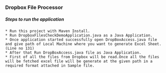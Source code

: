 ### Dropbox File Processor 

##### Steps to run the application

	* Run this project with Maven Install.
	* Run DropboxFilesCheckDemoApplication.java as a Java Application.
	* Once application started successfully open DropBoxAccess.java file and give path of Local Machine where you want to generate Excel Sheet.(Line no 131)
	* After that Run DropBoxAccess.java file as Java Application.
	* First of all the files from Dropbox will be read.Once all the files will be fetched excel file will be generate at the given path in a required format attached in Sample file.